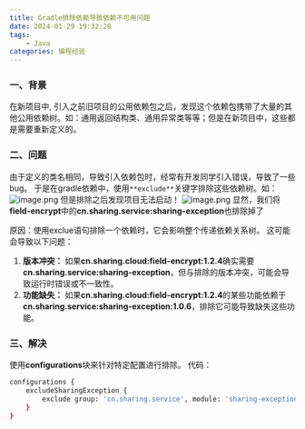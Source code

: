 ```yaml
---
title: Gradle排除依赖导致依赖不可用问题
date: 2024-01-29 19:32:28
tags: 
    - Java
categories: 编程经验
---
```


<meta name="referrer" content="no-referrer"/>

### 一、背景
在新项目中, 引入之前旧项目的公用依赖包之后，发现这个依赖包携带了大量的其他公用依赖树。如：通用返回结构类、通用异常类等等；但是在新项目中，这些都是需要重新定义的。

### 二、问题
由于定义的类名相同，导致引入依赖包时，经常有开发同学引入错误，导致了一些bug。
于是在gradle依赖中，使用`**exclude**`关键字排除这些依赖树。如：
![image.png](https://cdn.nlark.com/yuque/0/2024/png/29411486/1706524011879-175ec62e-7cd5-42b2-9a62-d32a0aef6e88.png#averageHue=%232d2d2c&clientId=ud281526c-a252-4&from=paste&height=105&id=u0350b5a0&originHeight=116&originWidth=674&originalType=binary&ratio=1.100000023841858&rotation=0&showTitle=false&size=11970&status=done&style=none&taskId=u75a20701-cc18-44fe-a185-66f70478962&title=&width=612.727259446767)
但是排除之后发现项目无法启动！
![image.png](https://cdn.nlark.com/yuque/0/2024/png/29411486/1706524342452-5cddd4f2-4515-4bf4-8ef9-4b925005888c.png#averageHue=%2334322f&clientId=ud281526c-a252-4&from=paste&height=284&id=u95d583fc&originHeight=312&originWidth=1260&originalType=binary&ratio=1.100000023841858&rotation=0&showTitle=false&size=109747&status=done&style=none&taskId=u691667fc-135a-48fe-aa72-d8fbe4c7113&title=&width=1145.4545206274875)
显然，我们将**field-encrypt**中的**cn.sharing.service:sharing-exception**也排除掉了

原因：使用exclue语句排除一个依赖时，它会影响整个传递依赖关系树。
这可能会导致以下问题：

1. **版本冲突：** 如果**cn.sharing.cloud:field-encrypt:1.2.4**确实需要**cn.sharing.service:sharing-exception**，但与排除的版本冲突，可能会导致运行时错误或不一致性。
2. **功能缺失：** 如果**cn.sharing.cloud:field-encrypt:1.2.4**的某些功能依赖于**cn.sharing.service:sharing-exception:1.0.6**，排除它可能导致缺失这些功能。
### 三、解决
使用**configurations**块来针对特定配置进行排除。
代码：
```bash
configurations {
    excludeSharingException {
        exclude group: 'cn.sharing.service', module: 'sharing-exception'
    }
}
```

